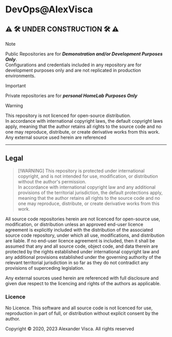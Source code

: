 # DevOps@AlexVisca

## ⚠️ **🛠 UNDER CONSTRUCTION 🛠** ⚠️

> [!NOTE]
> Public Repositories are for ***Demonstration and/or Development Purposes Only***.  
> Configurations and credentials included in any repository are for development purposes only and are not replicated in production environments.  

> [!IMPORTANT]
> Private repositories are for ***personal HomeLab Purposes Only***

> [!WARNING]
> This repository is not licenced for open-source distribution.  
> In accordance with international copyright laws, the default copyright laws apply, meaning that the author retains all rights to the source code and no one may reproduce, distribute, or create derivative works from this work.  Any external source  used herein are referenced

---

## Legal

> [!WARNING]  This repository is protected under international copyright, and is not intended for use, modification, or distribution without the author's permission.  
> In accordance with international copyright law and any additional provisions of the territorial jurisdiction, the default protections apply, meaning that the author retains all rights to the source code and no one may reproduce, distribute, or create derivative works from this work.  

All source code repositories herein are not licenced for open-source use, modification, or distribution unless an approved end-user licence agreement is explicitly included with the distribution of the associated source code repository, under which all use, modifications, and distribution are liable. If no end-user licence agreement is included, then it shall be assumed that any and all source code, object code, and data therein are protected by the rights established under international copyright law and any additional provisions established under the governing authority of the relevant territorial jurisdiction in so far as they do not contradict any provisions of superceding legislation.  

Any external sources used herein are referenced with full disclosure and given due respect to the licencing and rights of the authors as applicable.

### Licence

No Licence. This software and all source code is not licenced for use, reproduction in part of full, or distribution without explicit consent by the author.

Copyright &copy; 2020, 2023 Alexander Visca. All rights reserved
